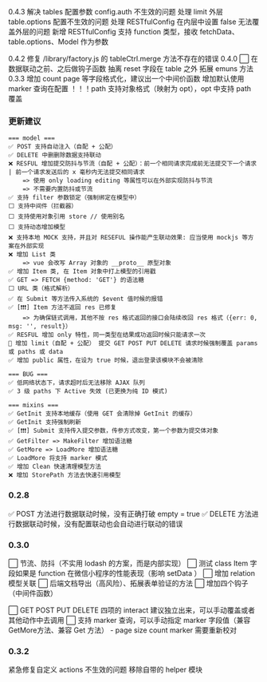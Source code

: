 0.4.3
    解决 tables 配置参数 config.auth 不生效的问题
    处理 limit 外层 table.options 配置不生效的问题
    处理 RESTfulConfig 在内层中设置 false 无法覆盖外层的问题
    新增 RESTfulConfig 支持 function 类型，接收 fetchData、table.options、Model 作为参数

0.4.2
    修复 /library/factory.js 的 tableCtrl.merge 方法不存在的错误
0.4.0
    ⬜  在数据联动之前、之后做钩子函数
    抽离 reset 字段在 table 之外
    拓展 emuns 方法
0.3.3
    增加 count page 等字段格式化，建议出一个中间价函数
    增加默认使用 marker 查询在配置
    ！！！path 支持对象格式（映射为 opt），opt 中支持 path 覆盖

### 更新建议
```shell
=== model ===
✅ POST 支持自动注入（自配 + 公配）
✅ DELETE 中删删除数据支持联动
❌ RESFUL 增加提交防抖与节流（自配 + 公配）：前一个相同请求完成前无法提交下一个请求 | 前一个请求发送后的 x 毫秒内无法提交相同请求
    => 使用 only loading editing 等属性可以在外部实现防抖与节流
    => 不需要内置防抖或节流
✅ 支持 filter 参数锁定（强制绑定在模型中）
⬜ 支持中间件（拦截器）
⬜ 支持使用对象引用 store // 使用别名
⬜ 支持动态增加模型
❌ 支持本地 MOCK 支持，并且对 RESEFUL 操作能产生联动效果: 应当使用 mockjs 等方案在外部实现
❌ 增加 List 类
    => vue 会改写 Array 对象的 __proto__ 原型对象
✅ 增加 Item 类, 在 Item 对象中打上模型的引用戳
✅ GET => FETCH {method: 'GET'} 的语法糖
⬜ URL 类（格式解析）
✅ 在 Submit 等方法传入系统的 $event 值时候的报错
✅ [❗❗❗] Item 方法不返回 res 已修复
    => 为确保链式调用，其他不按 res 格式返回的接口会陆续改回 res 格式（{err: 0, msg: '', result}）
✅ RESFUL 增加 only 特性，同一类型在结果成功返回时候只能请求一次
🔶 增加 limit（自配 + 公配） 提交 GET POST PUT DELETE 请求时候强制覆盖 params 或 paths 或 data
✅ 增加 public 属性，在设为 true 时候，退出登录该模块不会被清除

=== BUG ===
✅ 低网络状态下，请求超时后无法移除 AJAX 队列
✅ 3 级 paths 下 Active 失效 (已更换为纯 ID 模式)

=== mixins ===
✅ GetInit 支持本地缓存（使用 GET 会清除掉 GetInit 的缓存）
✅ GetInit 支持强制刷新
✅ [❗❗❗] Submit 支持传入提交参数，传参方式改变，第一个参数为提交体对象
✅ GetFilter => MakeFilter 增加语法糖
✅ GetMore => LoadMore 增加语法糖
✅ LoadMore 将支持 marker 模式
✅ 增加 Clean 快速清理模型方法
❌ 增加 StorePath 方法去快速引用模型
```
### 0.2.8
✅  POST 方法进行数据联动时候，没有正确打破 empty = true
✅  DELETE 方法进行数据联动时候，没有配置联动也会自动进行联动的错误

### 0.3.0
⬜  节流、防抖（不实用 lodash 的方案，而是内部实现）
⬜  测试 class Item 字段如果是 function 在微信小程序的性能表现（影响 setData ）
⬜  增加 relation 模型关联
⬜  后端文档导出（高风险）、拓展表单验证的方法
⬜  增加四个钩子（中间件函数）

⬜  GET POST PUT DELETE 四项的 interact 建议独立出来，可以手动覆盖或者其他动作中去调用
⬜  支持 marker 查询，可以手动指定 marker 字段值（兼容GetMore方法、兼容 Get 方法）
    - page size count marker 需要重新校对

### 0.3.2

紧急修复自定义 actions 不生效的问题
移除自带的 helper 模块